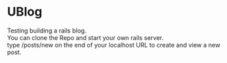 # UBlog
Testing building a rails blog.<br>
You can clone the Repo and start your own rails server.<br>
type /posts/new on the end of your localhost URL to create and view a new post.
